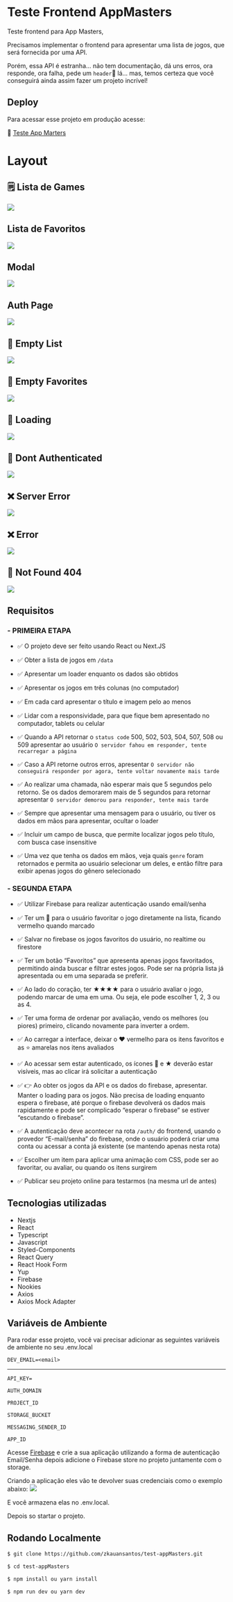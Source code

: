 # Teste Frontend AppMasters

Teste frontend para App Masters,

Precisamos implementar o frontend para apresentar uma lista de jogos, que será fornecida por uma API.

Porém, essa API é estranha… não tem documentação, dá uns erros, ora responde, ora falha, pede um `header`👀 lá... mas, temos certeza que você conseguirá ainda assim fazer um projeto incrível!

## Deploy

Para acessar esse projeto em produção acesse:

📍 <a href="https://app-masters-test.vercel.app/" target="_blank" > Teste App Marters</a>

# Layout

## 🗒️ Lista de Games

[<img src="./public/success.png"/>]()

## Lista de Favoritos

[<img src="./public/favorites.png"/>]()

## Modal

[<img src="./public/modal.png"/>]()

## Auth Page

[<img src="./public/auth.png"/>]()

## 🪹 Empty List

[<img src="./public/empty.png"/>]()

## 🪹 Empty Favorites

[<img src="./public/emptyFavorites.png"/>]()

## 🔋 Loading

[<img src="./public/loading.png"/>]()

## 🚫 Dont Authenticated

[<img src="./public/dontAuthenticated.png"/>]()

## ❌ Server Error

[<img src="./public/serverError.png"/>]()

## ❌ Error

[<img src="./public/error.png"/>]()

## 🚫 Not Found 404

[<img src="./public/404.png"/>]()

## Requisitos

### - PRIMEIRA ETAPA

- ✅ O projeto deve ser feito usando React ou Next.JS

- ✅ Obter a lista de jogos em `/data`

- ✅ Apresentar um loader enquanto os dados são obtidos

- ✅ Apresentar os jogos em três colunas (no computador)

- ✅ Em cada card apresentar o título e imagem pelo ao menos

- ✅ Lidar com a responsividade, para que fique bem apresentado no computador, tablets ou celular

- ✅ Quando a API retornar o `status code` 500, 502, 503, 504, 507, 508 ou 509 apresentar ao usuário `O servidor fahou em responder, tente recarregar a página`

- ✅ Caso a API retorne outros erros, apresentar `O servidor não conseguirá responder por agora, tente voltar novamente mais tarde`

- ✅ Ao realizar uma chamada, não esperar mais que 5 segundos pelo retorno. Se os dados demorarem mais de 5 segundos para retornar apresentar `O servidor demorou para responder, tente mais tarde`

- ✅ Sempre que apresentar uma mensagem para o usuário, ou tiver os dados em mãos para apresentar, ocultar o loader

- ✅ Incluir um campo de busca, que permite localizar jogos pelo título, com busca case insensitive

- ✅ Uma vez que tenha os dados em mãos, veja quais `genre` foram retornados e permita ao usuário selecionar um deles, e então filtre para exibir apenas jogos do gênero selecionado

### - SEGUNDA ETAPA

- ✅ Utilizar Firebase para realizar autenticação usando email/senha

- ✅ Ter um 🩶 para o usuário favoritar o jogo diretamente na lista, ficando vermelho quando marcado
- ✅ Salvar no firebase os jogos favoritos do usuário, no realtime ou firestore

- ✅ Ter um botão “Favoritos” que apresenta apenas jogos favoritados, permitindo ainda buscar e filtrar estes jogos. Pode ser na própria lista já apresentada ou em uma separada se preferir.

- ✅ Ao lado do coração, ter ★★★★ para o usuário avaliar o jogo, podendo marcar de uma em uma. Ou seja, ele pode escolher 1, 2, 3 ou as 4.

- ✅ Ter uma forma de ordenar por avaliação, vendo os melhores (ou piores) primeiro, clicando novamente para inverter a ordem.

- ✅ Ao carregar a interface, deixar o ❤️ vermelho para os itens favoritos e as ⭐️ amarelas nos itens avaliados
- ✅ Ao acessar sem estar autenticado, os ícones 🩶 e ★ deverão estar visíveis, mas ao clicar irá solicitar a autenticação

- ✅ 👉 Ao obter os jogos da API e os dados do firebase, apresentar. Manter o loading para os jogos. Não precisa de loading enquanto espera o firebase, até porque o firebase devolverá os dados mais rapidamente e pode ser complicado “esperar o firebase” se estiver “escutando o firebase”.

- ✅ A autenticação deve acontecer na rota `/auth/` do frontend, usando o provedor “E-mail/senha” do firebase, onde o usuário poderá criar uma conta ou acessar a conta já existente (se mantendo apenas nesta rota)

- ✅ Escolher um item para aplicar uma animação com CSS, pode ser ao favoritar, ou avaliar, ou quando os itens surgirem

- ✅ Publicar seu projeto online para testarmos (na mesma url de antes)

## Tecnologias utilizadas

- Nextjs
- React
- Typescript
- Javascript
- Styled-Components
- React Query
- React Hook Form
- Yup
- Firebase
- Nookies
- Axios
- Axios Mock Adapter

## Variáveis de Ambiente

Para rodar esse projeto, você vai precisar adicionar as seguintes variáveis de ambiente no seu .env.local

`DEV_EMAIL=<email>`

---


`API_KEY=`

`AUTH_DOMAIN`

`PROJECT_ID`

`STORAGE_BUCKET`

`MESSAGING_SENDER_ID`

`APP_ID`

Acesse <a href="https://firebase.google.com/?hl=pt" target="_blank">Firebase</a> e crie a sua aplicação utilizando a forma de autenticação Email/Senha depois adicione o Firebase store no projeto juntamente com o storage.

Criando a aplicação eles vão te devolver suas credenciais como o exemplo abaixo:
[<img src="./public/firebaseConfig.png"/>]()


E você armazena elas no .env.local.

Depois so startar o projeto.


## Rodando Localmente

```bash
$ git clone https://github.com/zkauansantos/test-appMasters.git

$ cd test-appMasters

$ npm install ou yarn install

$ npm run dev ou yarn dev
```

